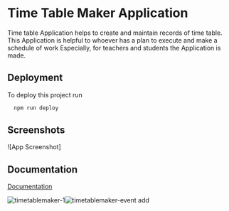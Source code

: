 

# Time Table Maker Application

Time table Application helps to create and maintain records of time table.
This Application is helpful to whoever has a plan to execute and make a schedule of work
Especially, for teachers and students the Application is made.


## Deployment

To deploy this project run

```bash
  npm run deploy
```


## Screenshots

![App Screenshot]



## Documentation

[Documentation](https://linktodocumentation)


![timetablemaker-1](https://user-images.githubusercontent.com/66951707/147447910-8eed96b6-d5b5-4584-9cbf-bf33e9901d8a.jpg)![timetablemaker-event add](https://user-images.githubusercontent.com/66951707/147447912-a0660610-1a31-4770-b7e0-6c3418949888.jpg)

